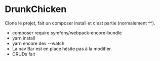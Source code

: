 # DrunkChicken

Clone le projet, fait un composer install et c'est partie (normalement ^^).
- composer require symfony/webpack-encore-bundle
- yarn install
- yarn encore dev --watch
- La nav Bar est en place hésite pas à la modifier.
- CRUDs fait
